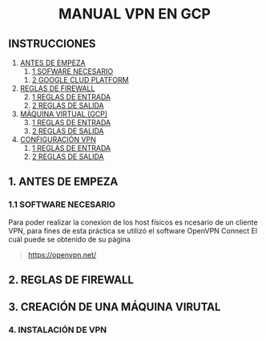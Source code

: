 # <center>  MANUAL VPN EN GCP </center>

## INSTRUCCIONES
<ol> 
    <li><a href="#info">ANTES DE EMPEZA
        <ol>
            <a href="#info1"><li value="1">1 SOFWARE NECESARIO</li></a>
            <a href="#info2"><li value="1">2 GOOGLE CLUD PLATFORM </li></a>
        </ol>
    <li><a href="#firewall"> REGLAS DE FIREWALL </a> 
        <ol>
            <a href="#firewall1"><li value="2">1 REGLAS DE ENTRADA </li></a>
            <a href="#firewall2"><li value="2">2 REGLAS DE SALIDA </li></a>
        </ol>
    </li>
    <li><a href="#mv"> MÁQUINA VIRTUAL (GCP)</a> 
        <ol>
            <a href="#firewall"><li value="3">1 REGLAS DE ENTRADA </li></a>
            <a href="#firewall"><li value="3">2 REGLAS DE SALIDA </li></a>
        </ol>
    </li>
    <li><a href="#vpn"> CONFIGURACIÓN VPN </a> 
        <ol>
            <a href="#firewall"><li>1 REGLAS DE ENTRADA </li></a>
            <a href="#firewall"><li>2 REGLAS DE SALIDA </li></a>
        </ol>
    </li>
</ol>



## <div id="info"> 1. ANTES DE EMPEZA </div>
### <div id="info1"> 1.1 SOFTWARE NECESARIO </div>
Para poder realizar la conexion de los host físicos es ncesario de un cliente VPN, para fines de esta práctica se utilizó el software OpenVPN Connect
El cuál puede se obtenido de su página  
> https://openvpn.net/



<div id="firewall">

## 2. REGLAS DE FIREWALL
</div>

<div id="mv">

## 3. CREACIÓN DE UNA MÁQUINA VIRUTAL
</div>

<div id="vpn">

### 4. INSTALACIÓN DE VPN
</div>